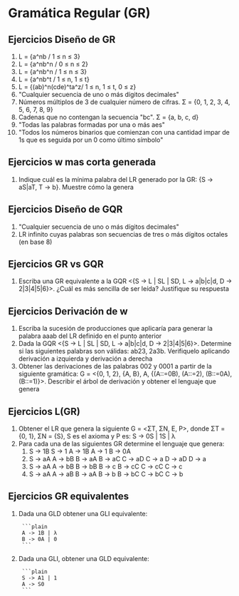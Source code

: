# Gramática Regular (GR)

## Ejercicios Diseño de GR

1. L = {a^nb / 1 ≤ n ≤ 3}
1. L = {a^nb^n / 0 ≤ n ≤ 2}
1. L = {a^nb^n / 1 ≤ n ≤ 3}
1. L = {a^nb^t / 1 ≤ n, 1 ≤ t}
1. L = {(ab)^n(cde)^ta^z/ 1 ≤ n, 1 ≤ t, 0 ≤ z}
1. "Cualquier secuencia de uno o más dígitos decimales"
1. Números múltiplos de 3 de cualquier número de cifras. Σ = {0, 1, 2, 3, 4, 5, 6, 7, 8, 9}
1. Cadenas que no contengan la secuencia "bc". Σ = {a, b, c, d}
1. "Todas las palabras formadas por una o más aes"
1. "Todos los números binarios que comienzan con una cantidad impar de 1s que es seguida por un 0 como último símbolo"

## Ejercicios w mas corta generada

1. Indique cuál es la mínima palabra del LR generado por la GR: {S -> aS|aT, T -> b}. Muestre cómo la genera

## Ejercicios Diseño de GQR

1. "Cualquier secuencia de uno o más dígitos decimales"
1. LR infinito cuyas palabras son secuencias de tres o más dígitos octales (en base 8)

## Ejercicios GR vs GQR

1. Escriba una GR equivalente a la GQR <{S -> L | SL | SD, L -> a|b|c|d, D -> 2|3|4|5|6}>. ¿Cuál es más sencilla de ser leída? Justifique su respuesta

## Ejercicios Derivación de w

1. Escriba la sucesión de producciones que aplicaría para generar la palabra aaab del LR definido en el punto anterior
1. Dada la GQR <{S -> L | SL | SD, L -> a|b|c|d, D -> 2|3|4|5|6}>. Determine si las siguientes palabras son válidas: ab23, 2a3b. Verifiquelo aplicando derivación a izquierda y derivación a derecha
1. Obtener las derivaciones de las palabras 002 y 0001 a partir de la siguiente gramática: G = <{0, 1, 2}, {A, B}, A, {(A::=0B), (A::=2), (B::=0A), (B::=1)}>. Describir el árbol de derivación y obtener el lenguaje que genera

## Ejercicios L(GR)

1. Obtener el LR que genera la siguiente G = <ΣT, ΣN, E, P>, donde ΣT = {0, 1}, ΣN = {S}, S es el axioma y P es: S -> 0S | 1S | λ
1. Para cada una de las siguientes GR determine el lenguaje que genera:
    1. S -> 1B    S  -> 1    A -> 1B    A -> 1    B -> 0A
    1. S -> aA    A -> bB    B -> aA    B -> aC   C -> aD    C -> a    D -> aD    D -> a
    1. S -> aA    A -> bB    B -> bB    B -> c    B -> cC    C -> cC   C -> c
    1. S -> aA    A -> aB    B -> aA    B -> b    B -> bC    C -> bC   C -> b

## Ejercicios GR equivalentes

1. Dada una GLD obtener una GLI equivalente:

        ```plain
        A -> 1B | λ
        B -> 0A | 0
        ```

1. Dada una GLI, obtener una GLD equivalente:

        ```plain
        S -> A1 | 1
        A -> S0
        ```
